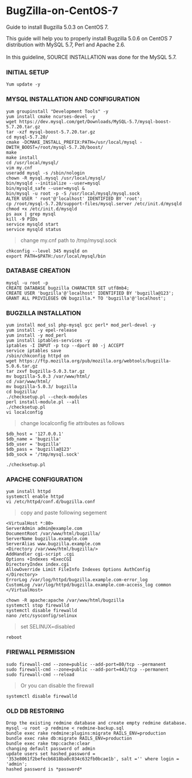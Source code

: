 # BugZilla-on-CentOS-7
Guide to install Bugzilla 5.0.3 on CentOS 7.

This guide will help you to properly install Bugzilla 5.0.6 on CentOS 7 distribution with MySQL 5.7, Perl and Apache 2.6. <br><br>
In this guideline, SOURCE INSTALLATION was done for the MySQL 5.7. <br>

### INITIAL SETUP
```
Yum update -y
```
### MYSQL INSTALLATION AND CONFIGURATION
```
yum groupinstall "Development Tools" -y
yum install cmake ncurses-devel -y
wget https://dev.mysql.com/get/Downloads/MySQL-5.7/mysql-boost-5.7.20.tar.gz
tar -xzf mysql-boost-5.7.20.tar.gz
cd mysql-5.7.20/
cmake -DCMAKE_INSTALL_PREFIX:PATH=/usr/local/mysql -DWITH_BOOST=/root/mysql-5.7.20/boost/
make
make install
cd /usr/local/mysql/
vim my.cnf
useradd mysql -s /sbin/nologin
chown -R mysql.mysql /usr/local/mysql/
bin/mysqld --initialize --user=mysql
bin/mysqld_safe --user=mysql & 
bin/mysql -u root -p -S /usr/local/mysql/mysql.sock
ALTER USER ' root'@'localhost' IDENTIFIED BY 'root';
cp /root/mysql-5.7.20/support-files/mysql.server /etc/init.d/mysqld
chmod +x /etc/init.d/mysqld
ps aux | grep mysql
kill -9 PIDs
service mysqld start
service mysqld status
```
> change my.cnf path to /tmp/mysql.sock
```
chkconfig --level 345 mysqld on
export PATH=$PATH:/usr/local/mysql/bin
```
### DATABASE CREATION
```
mysql -u root -p
CREATE DATABASE bugzilla CHARACTER SET utf8mb4;
CREATE USER 'bugzilla'@'localhost' IDENTIFIED BY 'bugzilla@123';
GRANT ALL PRIVILEGES ON bugzilla.* TO 'bugzilla'@'localhost';
```
### BUGZILLA INSTALLATION
```
yum install mod_ssl php-mysql gcc perl* mod_perl-devel -y
yum install -y epel-release
yum install -y mod_perl
yum install iptables-services -y
iptables -I INPUT -p tcp --dport 80 -j ACCEPT
service iptables save
/sbin/chkconfig httpd on
wget https://ftp.mozilla.org/pub/mozilla.org/webtools/bugzilla-5.0.6.tar.gz
tar zxvf bugzilla-5.0.3.tar.gz
mv bugzilla-5.0.3 /var/www/html/
cd /var/www/html/
mv bugzilla-5.0.3/ bugzilla
cd bugzilla/
./checksetup.pl --check-modules
perl install-module.pl --all 
./checksetup.pl
vi localconfig
```
> change localconfig fie attributes as follows
```
$db_host = '127.0.0.1'
$db_name = 'bugzilla'
$db_user = 'bugzilla'
$db_pass = 'bugzilla@123' 
$db_sock = '/tmp/mysql.sock'
```
```
./checksetup.pl
```
### APACHE CONFIGURATION
```
yum install httpd
systemctl enable httpd
vi /etc/httpd/conf.d/bugzilla.conf
```
> copy and paste following segement
```
<VirtualHost *:80>
ServerAdmin admin@example.com
DocumentRoot /var/www/html/bugzilla/
ServerName bugzilla.example.com
ServerAlias www.bugzilla.example.com
<Directory /var/www/html/bugzilla/>
AddHandler cgi-script .cgi
Options +Indexes +ExecCGI
DirectoryIndex index.cgi
AllowOverride Limit FileInfo Indexes Options AuthConfig
</Directory>
ErrorLog /var/log/httpd/bugzilla.example.com-error_log
CustomLog /var/log/httpd/bugzilla.example.com-access_log common
</VirtualHost>
```
```
chown -R apache:apache /var/www/html/bugzilla
systemctl stop firewalld
systemctl disable firewalld
nano /etc/sysconfig/selinux 
```
> set SELINUX=disabled
```
reboot
```
### FIREWALL PERMISSION
```
sudo firewall-cmd --zone=public --add-port=80/tcp --permanent
sudo firewall-cmd --zone=public --add-port=443/tcp --permanent
sudo firewall-cmd --reload
```
> Or you can disable the firewall
```
systemctl disable firewalld
```
### OLD DB RESTORING
```
Drop the existing redmine database and create empty redmine database.
mysql -u root -p redmine < redmine-backup.sql
bundle exec rake redmine:plugins:migrate RAILS_ENV=production
bundle exec rake db:migrate RAILS_ENV=production
bundle exec rake tmp:cache:clear
changing default password of admin
update users set hashed_password = '353e8061f2befecb6818ba0c034c632fb0bcae1b', salt ='' where login = 'admin';
hashed password is *password*
```
